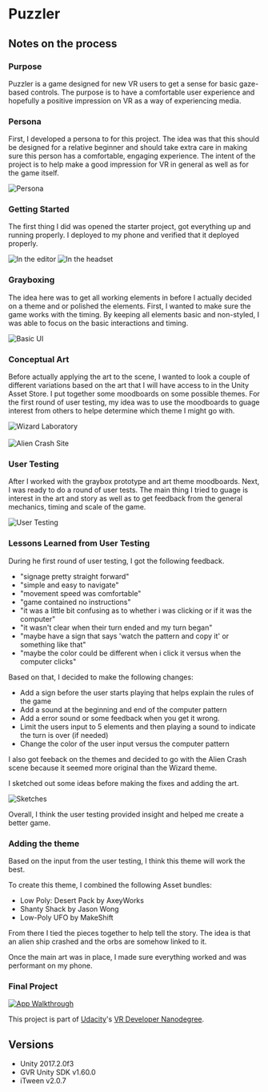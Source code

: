 # Puzzler

## Notes on the process

### Purpose
Puzzler is a game designed for new VR users to get a sense for basic gaze-based controls. The purpose is to have a comfortable user experience and hopefully a positive impression on VR as a way of experiencing media.

### Persona
First, I developed a persona to for this project. The idea was that this should be designed for a relative beginner and should take extra care in making sure this person has a comfortable, engaging experience. The intent of the project is to help make a good impression for VR in general as well as for the game itself.

![Persona](/Puzzler/img/vr-persona-01.jpg)

### Getting Started
The first thing I did was opened the starter project, got everything up and running properly. I deployed to my phone and verified that it deployed properly.

![In the editor](/Puzzler/img/editor.png)
![In the headset](/Puzzler/img/graybox-prototype.png)


### Grayboxing
The idea here was to get all working elements in before I actually decided on a theme and or polished the elements. First, I wanted to make sure the game works with the timing. By keeping all elements basic and non-styled, I was able to focus on the basic interactions and timing.

![Basic UI](/Puzzler/img/basic-ui.png)

### Conceptual Art
Before actually applying the art to the scene, I wanted to look a couple of different variations based on the art that I will have access to in the Unity Asset Store. I put together some moodboards on some possible themes. For the first round of user testing, my idea was to use the moodboards to guage interest from others to helpe determine which theme I might go with.

![Wizard Laboratory](/Puzzler/img/ConceptArt-01.jpg)
<br>
<br>
![Alien Crash Site](/Puzzler/img/ConceptArt-02.jpg)


### User Testing
After I worked with the graybox prototype and art theme moodboards. Next, I was ready to do a round of user tests. The main thing I tried to guage is interest in the art and story as well as to get feedback from the general mechanics, timing and scale of the game.

![User Testing](/Puzzler/img/user-testing.png)

### Lessons Learned from User Testing
During he first round of user testing, I got the following feedback.
* "signage pretty straight forward"
* "simple and easy to navigate"
* "movement speed was comfortable"
* "game contained no instructions" 
* "it was a little bit confusing as to whether i was clicking or if it was the computer"
* "it wasn't clear when their turn ended and my turn began"
* "maybe have a sign that says 'watch the pattern and copy it' or something like that"
* "maybe the color could be different when i click it versus when the computer clicks"

Based on that, I decided to make the following changes:
* Add a sign before the user starts playing that helps explain the rules of the game
* Add a sound at the beginning and end of the computer pattern
* Add a error sound or some feedback when you get it wrong.
* Limit the users input to 5 elements and then playing a sound to indicate the turn is over (if needed)
* Change the color of the user input versus the computer pattern

I also got feeback on the themes and decided to go with the Alien Crash scene because it seemed more original than the Wizard theme.

I sketched out some ideas before making the fixes and adding the art.

![Sketches](/Puzzler/img/sketches.png)

Overall, I think the user testing provided insight and helped me create a better game.


### Adding the theme
Based on the input from the user testing, I think this theme will work the best. 

To create this theme, I combined the following Asset bundles:
* Low Poly: Desert Pack by AxeyWorks
* Shanty Shack by Jason Wong
* Low-Poly UFO by MakeShift

From there I tied the pieces together to help tell the story. The idea is that an alien ship crashed and the orbs are somehow linked to it. 

Once the main art was in place, I made sure everything worked and was performant on my phone.

### Final Project
[![App Walkthrough](https://img.youtube.com/vi/ZZD_BoZp8dQ&/0.jpg)](https://www.youtube.com/watch?v=ZZD_BoZp8dQ&)

This project is part of [Udacity](https://www.udacity.com "Udacity - Be in demand")'s [VR Developer Nanodegree](https://www.udacity.com/course/vr-developer-nanodegree--nd017).

## Versions
- Unity 2017.2.0f3
- GVR Unity SDK v1.60.0
- iTween v2.0.7



